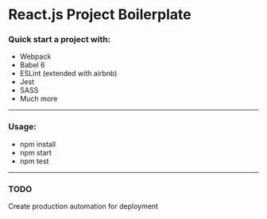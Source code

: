 # React.js Project Boilerplate
 
### Quick start a project with:
* Webpack
* Babel 6
* ESLint (extended with airbnb)
* Jest
* SASS
* Much more

___
### Usage:
* npm install
* npm start
* npm test

___
### TODO
Create production automation for deployment
